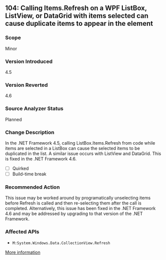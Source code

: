 ## 104: Calling Items.Refresh on a WPF ListBox, ListView, or DataGrid with items selected can cause duplicate items to appear in the element

### Scope
Minor

### Version Introduced
4.5

### Version Reverted
4.6

### Source Analyzer Status
Planned

### Change Description
In the .NET Framework 4.5, calling ListBox.Items.Refresh from code while items are selected in a ListBox can cause the selected items to be duplicated in the list. A similar issue occurs with ListView and DataGrid. This is fixed in the .NET Framework 4.6.

- [ ] Quirked
- [ ] Build-time break

### Recommended Action
This issue may be worked around by programatically unselecting items before Refresh is called and then re-selecting them after the call is completed. Alternatively, this issue has been fixed in the .NET Framework 4.6 and may be addressed by upgrading to that version of the .NET Framework.

### Affected APIs
* `M:System.Windows.Data.CollectionView.Refresh`

[More information](http://connect.microsoft.com/VisualStudio/feedback/details/873075/on-net-4-5-the-selected-items-in-a-wpf-listbox-listview-control-are-incorrect-when-items-refresh-is-called-from-code-behind)

